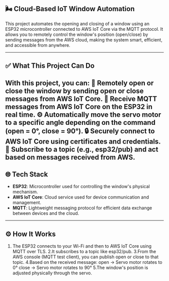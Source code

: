 ## 🌬️ Cloud-Based IoT Window Automation
This project automates the opening and closing of a window using an ESP32 microcontroller connected to AWS IoT Core via the MQTT protocol. It allows you to remotely control the window's position (open/close) by sending messages from the AWS cloud, making the system smart, efficient, and accessible from anywhere.

---

## ✅ What This Project Can Do
With this project, you can:
🔄 Remotely open or close the window by sending open or close messages from AWS IoT Core.
📶 Receive MQTT messages from AWS IoT Core on the ESP32 in real time.
⚙️ Automatically move the servo motor to a specific angle depending on the command (open = 0°, close = 90°).
🔒 Securely connect to AWS IoT Core using certificates and credentials.
📡 Subscribe to a topic (e.g., esp32/pub) and act based on messages received from AWS.
---

## 🌐 Tech Stack

- **ESP32**: Microcontroller used for controlling the window's physical mechanism.
- **AWS IoT Core**: Cloud service used for device communication and management.
- **MQTT**: Lightweight messaging protocol for efficient data exchange between devices and the cloud.

---

## ⚙️ How It Works
1. The ESP32 connects to your Wi-Fi and then to AWS IoT Core using MQTT over TLS.
2.It subscribes to a topic like esp32/pub.
3.From the AWS console (MQTT test client), you can publish open or close to that topic.
4.Based on the received message:
  open → Servo motor rotates to 0°
  close → Servo motor rotates to 90°
5.The window's position is adjusted physically through the servo.
